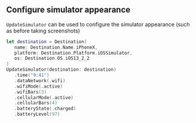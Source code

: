  ## Configure simulator appearance

`UpdateSimulator` can be used to configure the simulator appearance (such as before taking screenshots)

 ```swift
let destination = Destination(
	name: Destination.Name.iPhoneX,
	platform: Destination.Platform.iOSSimulator,
	os: Destination.OS.iOS13_2_2       
)
UpdateSimulator(destination: destination) 
	.time("9:41")
	.dataNetwork(.wifi)
	.wifiMode(.active)
	.wifiBars(3)
	.cellularMode(.active)
	.cellularBars(4)
	.batteryState(.charged)
	.batteryLevel(97)
```
